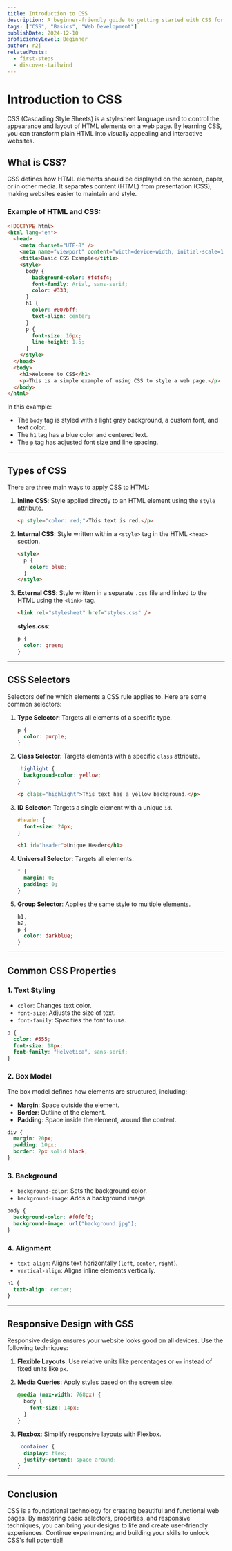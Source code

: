 ```yaml
---
title: Introduction to CSS
description: A beginner-friendly guide to getting started with CSS for styling web pages.
tags: ["CSS", "Basics", "Web Development"]
publishDate: 2024-12-10
proficiencyLevel: Beginner
author: r2j
relatedPosts:
  - first-steps
  - discover-tailwind
---
```


# Introduction to CSS

CSS (Cascading Style Sheets) is a stylesheet language used to control the appearance and layout of HTML elements on a web page. By learning CSS, you can transform plain HTML into visually appealing and interactive websites.

## What is CSS?

CSS defines how HTML elements should be displayed on the screen, paper, or in other media. It separates content (HTML) from presentation (CSS), making websites easier to maintain and style.

### Example of HTML and CSS:

```html
<!DOCTYPE html>
<html lang="en">
  <head>
    <meta charset="UTF-8" />
    <meta name="viewport" content="width=device-width, initial-scale=1.0" />
    <title>Basic CSS Example</title>
    <style>
      body {
        background-color: #f4f4f4;
        font-family: Arial, sans-serif;
        color: #333;
      }
      h1 {
        color: #007bff;
        text-align: center;
      }
      p {
        font-size: 16px;
        line-height: 1.5;
      }
    </style>
  </head>
  <body>
    <h1>Welcome to CSS</h1>
    <p>This is a simple example of using CSS to style a web page.</p>
  </body>
</html>
```

In this example:

- The `body` tag is styled with a light gray background, a custom font, and text color.
- The `h1` tag has a blue color and centered text.
- The `p` tag has adjusted font size and line spacing.

---

## Types of CSS

There are three main ways to apply CSS to HTML:

1. **Inline CSS**: Style applied directly to an HTML element using the `style` attribute.

   ```html
   <p style="color: red;">This text is red.</p>
   ```

2. **Internal CSS**: Style written within a `<style>` tag in the HTML `<head>` section.

   ```html
   <style>
     p {
       color: blue;
     }
   </style>
   ```

3. **External CSS**: Style written in a separate `.css` file and linked to the HTML using the `<link>` tag.

   ```html
   <link rel="stylesheet" href="styles.css" />
   ```

   **styles.css**:

   ```css
   p {
     color: green;
   }
   ```

---

## CSS Selectors

Selectors define which elements a CSS rule applies to. Here are some common selectors:

1. **Type Selector**:
   Targets all elements of a specific type.

   ```css
   p {
     color: purple;
   }
   ```

2. **Class Selector**:
   Targets elements with a specific `class` attribute.

   ```css
   .highlight {
     background-color: yellow;
   }
   ```

   ```html
   <p class="highlight">This text has a yellow background.</p>
   ```

3. **ID Selector**:
   Targets a single element with a unique `id`.

   ```css
   #header {
     font-size: 24px;
   }
   ```

   ```html
   <h1 id="header">Unique Header</h1>
   ```

4. **Universal Selector**:
   Targets all elements.

   ```css
   * {
     margin: 0;
     padding: 0;
   }
   ```

5. **Group Selector**:
   Applies the same style to multiple elements.
   ```css
   h1,
   h2,
   p {
     color: darkblue;
   }
   ```

---

## Common CSS Properties

### 1. **Text Styling**

- `color`: Changes text color.
- `font-size`: Adjusts the size of text.
- `font-family`: Specifies the font to use.

```css
p {
  color: #555;
  font-size: 18px;
  font-family: "Helvetica", sans-serif;
}
```

### 2. **Box Model**

The box model defines how elements are structured, including:

- **Margin**: Space outside the element.
- **Border**: Outline of the element.
- **Padding**: Space inside the element, around the content.

```css
div {
  margin: 20px;
  padding: 10px;
  border: 2px solid black;
}
```

### 3. **Background**

- `background-color`: Sets the background color.
- `background-image`: Adds a background image.

```css
body {
  background-color: #f0f0f0;
  background-image: url("background.jpg");
}
```

### 4. **Alignment**

- `text-align`: Aligns text horizontally (`left`, `center`, `right`).
- `vertical-align`: Aligns inline elements vertically.

```css
h1 {
  text-align: center;
}
```

---

## Responsive Design with CSS

Responsive design ensures your website looks good on all devices. Use the following techniques:

1. **Flexible Layouts**:
   Use relative units like percentages or `em` instead of fixed units like `px`.

2. **Media Queries**:
   Apply styles based on the screen size.

   ```css
   @media (max-width: 768px) {
     body {
       font-size: 14px;
     }
   }
   ```

3. **Flexbox**:
   Simplify responsive layouts with Flexbox.
   ```css
   .container {
     display: flex;
     justify-content: space-around;
   }
   ```

---

## Conclusion

CSS is a foundational technology for creating beautiful and functional web pages. By mastering basic selectors, properties, and responsive techniques, you can bring your designs to life and create user-friendly experiences. Continue experimenting and building your skills to unlock CSS's full potential!
